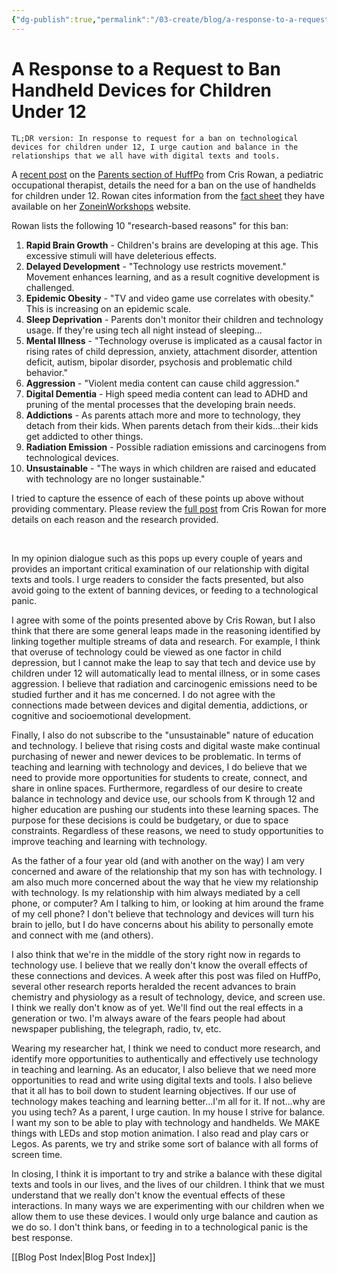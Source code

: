 ```yaml
---
{"dg-publish":true,"permalink":"/03-create/blog/a-response-to-a-request-to-ban-handheld-devices-for-children-under-12/","title":"A Response to a Request to Ban Handheld Devices for Children Under 12"}
---
```


# A Response to a Request to Ban Handheld Devices for Children Under 12

```
TL;DR version: In response to request for a ban on technological devices for children under 12, I urge caution and balance in the relationships that we all have with digital texts and tools.
```

A [recent post](http://www.huffingtonpost.com/cris-rowan/10-reasons-why-handheld-devices-should-be-banned_b_4899218.html?ncid=fcbklnkushpmg00000063) on the [Parents section of HuffPo](http://www.huffingtonpost.com/parents/) from Cris Rowan, a pediatric occupational therapist, details the need for a ban on the use of handhelds for children under 12. Rowan cites information from the [fact sheet](http://www.zoneinworkshops.com/zonein-fact-sheet.html) they have available on her [ZoneinWorkshops](http://www.zoneinworkshops.com/index.html) website.

Rowan lists the following 10 "research-based reasons" for this ban:

1. **Rapid Brain Growth** - Children's brains are developing at this age. This excessive stimuli will have deleterious effects.
2. **Delayed Development** - "Technology use restricts movement." Movement enhances learning, and as a result cognitive development is challenged.
3. **Epidemic Obesity** - "TV and video game use correlates with obesity." This is increasing on an epidemic scale.
4. **Sleep Deprivation** - Parents don't monitor their children and technology usage. If they're using tech all night instead of sleeping...
5. **Mental Illness** - "Technology overuse is implicated as a causal factor in rising rates of child depression, anxiety, attachment disorder, attention deficit, autism, bipolar disorder, psychosis and problematic child behavior."
6. **Aggression** - "Violent media content can cause child aggression."
7. **Digital Dementia** - High speed media content can lead to ADHD and pruning of the mental processes that the developing brain needs.
8. **Addictions** - As parents attach more and more to technology, they detach from their kids. When parents detach from their kids...their kids get addicted to other things.
9. **Radiation Emission** - Possible radiation emissions and carcinogens from technological devices.
10. **Unsustainable** - "The ways in which children are raised and educated with technology are no longer sustainable."

I tried to capture the essence of each of these points up above without providing commentary. Please review the [full post](http://www.huffingtonpost.com/cris-rowan/10-reasons-why-handheld-devices-should-be-banned_b_4899218.html?ncid=fcbklnkushpmg00000063) from Cris Rowan for more details on each reason and the research provided.

 

In my opinion dialogue such as this pops up every couple of years and provides an important critical examination of our relationship with digital texts and tools. I urge readers to consider the facts presented, but also avoid going to the extent of banning devices, or feeding to a technological panic.

I agree with some of the points presented above by Cris Rowan, but I also think that there are some general leaps made in the reasoning identified by linking together multiple streams of data and research. For example, I think that overuse of technology could be viewed as one factor in child depression, but I cannot make the leap to say that tech and device use by children under 12 will automatically lead to mental illness, or in some cases aggression. I believe that radiation and carcinogenic emissions need to be studied further and it has me concerned. I do not agree with the connections made between devices and digital dementia, addictions, or cognitive and socioemotional development.

Finally, I also do not subscribe to the "unsustainable" nature of education and technology. I believe that rising costs and digital waste make continual purchasing of newer and newer devices to be problematic. In terms of teaching and learning with technology and devices, I do believe that we need to provide more opportunities for students to create, connect, and share in online spaces. Furthermore, regardless of our desire to create balance in technology and device use, our schools from K through 12 and higher education are pushing our students into these learning spaces. The purpose for these decisions is could be budgetary, or due to space constraints. Regardless of these reasons, we need to study opportunities to improve teaching and learning with technology.

As the father of a four year old (and with another on the way) I am very concerned and aware of the relationship that my son has with technology. I am also much more concerned about the way that he view my relationship with technology. Is my relationship with him always mediated by a cell phone, or computer? Am I talking to him, or looking at him around the frame of my cell phone? I don't believe that technology and devices will turn his brain to jello, but I do have concerns about his ability to personally emote and connect with me (and others).

I also think that we're in the middle of the story right now in regards to technology use. I believe that we really don't know the overall effects of these connections and devices. A week after this post was filed on HuffPo, several other research reports heralded the recent advances to brain chemistry and physiology as a result of technology, device, and screen use. I think we really don't know as of yet. We'll find out the real effects in a generation or two. I'm always aware of the fears people had about newspaper publishing, the telegraph, radio, tv, etc.

Wearing my researcher hat, I think we need to conduct more research, and identify more opportunities to authentically and effectively use technology in teaching and learning. As an educator, I also believe that we need more opportunities to read and write using digital texts and tools. I also believe that it all has to boil down to student learning objectives. If our use of technology makes teaching and learning better...I'm all for it. If not...why are you using tech? As a parent, I urge caution. In my house I strive for balance. I want my son to be able to play with technology and handhelds. We MAKE things with LEDs and stop motion animation. I also read and play cars or Legos. As parents, we try and strike some sort of balance with all forms of screen time.

In closing, I think it is important to try and strike a balance with these digital texts and tools in our lives, and the lives of our children. I think that we must understand that we really don't know the eventual effects of these interactions. In many ways we are experimenting with our children when we allow them to use these devices. I would only urge balance and caution as we do so. I don't think bans, or feeding in to a technological panic is the best response.

[[Blog Post Index\|Blog Post Index]]